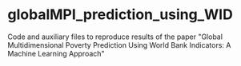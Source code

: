 # globalMPI_prediction_using_WID
Code and auxiliary files to reproduce results of the paper "Global Multidimensional Poverty Prediction Using World Bank Indicators: A Machine Learning Approach"
